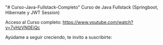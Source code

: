 "# Curso-Java-Fullstack-Completo" 
Curso de Java Fullstack (Springboot, Hibernate y JWT Session)

Acceso al Curso completo: https://www.youtube.com/watch?v=7vHzVN0EiQc

Ayúdame a seguir creciendo, te invito a suscribirte:

